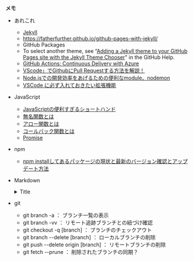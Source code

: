 **メモ**  
* あれこれ  

    * [Jekyll](http://jekyllrb-ja.github.io/)
    * https://fatherfurther.github.io/github-pages-with-jekyll/
    * GitHub Packages
    * To select another theme, see “[Adding a Jekyll theme to your GitHub Pages site with the Jekyll Theme Chooser](https://help.github.com/en/github/working-with-github-pages/adding-a-theme-to-your-github-pages-site-with-the-theme-chooser)" in the GitHub Help.  
    * [GitHub Actions: Continuous Delivery with Azure](https://lab.github.com/githubtraining/github-actions:-continuous-delivery-with-azure)  
    * [VScode」でGithubにPull Requestする方法を解説！](https://appli-world.jp/posts/9846)  
    * [Node.jsでの開発効率をあげるための便利なmodule、nodemon](https://github.com/osamu38/node-express-curriculum/wiki/Node.jsとExpressの基本#nodejsでの開発効率をあげるための便利なmodulenodemon)  
    * [VSCode に必ず入れておきたい拡張機能](https://qiita.com/ucan-lab/items/e85931bf8276da43cc97?utm_source=Qiitaニュース&utm_campaign=87b4fad0d8-Qiita_newsletter_409_04_22_2020&utm_medium=email&utm_term=0_e44feaa081-87b4fad0d8-36034433)

* JavaScript  
  * [JavaScriptの便利すぎるショートハンド](https://www.webprofessional.jp/shorthand-javascript-techniques/)  
  * [無名関数とは](https://www.sejuku.net/blog/60321)  
  * [アロー関数とは](https://qiita.com/may88seiji/items/4a49c7c78b55d75d693b)  
  * [コールバック関数とは](https://sbfl.net/blog/2019/02/08/javascript-callback-func/)  
  * [Promise](https://sbfl.net/blog/2016/07/13/simplifying-async-code-with-promise-and-async-await/)  
  
* npm  
  * [npm installしてあるパッケージの現状と最新のバージョン確認とアップデート方法](https://olein-design.com/blog/update-npm-package-with-npm-check-updates)  

* Markdown  
            <details>
                <summary>Title</summary>

                Content here

            </details>  
* git  
  * git branch -a                     ： ブランチ一覧の表示  
  * git branch -vv                    ： リモート追跡ブランチとの紐づけ確認
  * git checkout -q [branch]          ： ブランチのチェックアウト  
  * git branch --delete [branch]      ： ローカルブランチの削除  
  * git push --delete origin [branch] ： リモートブランチの削除  
  * git fetch --prune                 ： 削除されたブランチの同期？